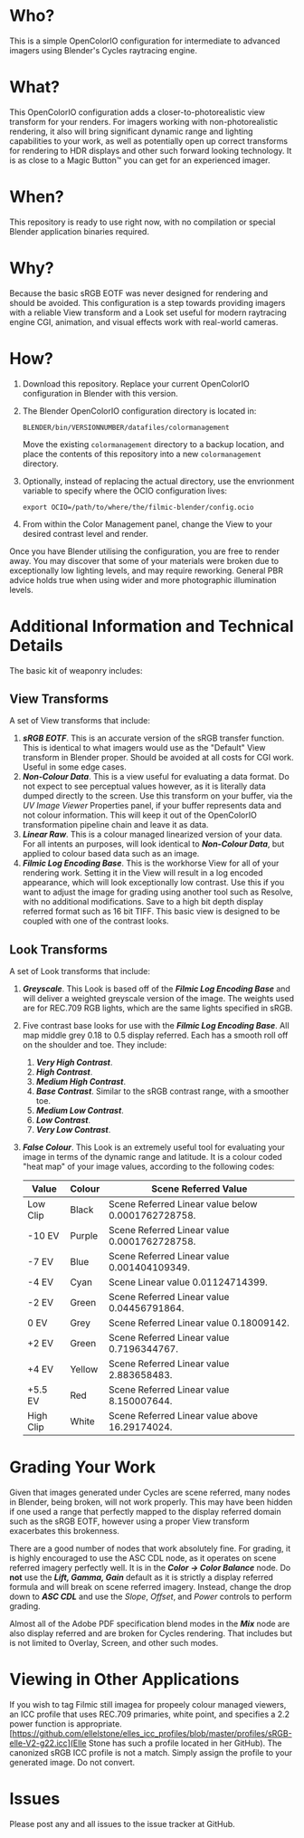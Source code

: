 # Who?

This is a simple OpenColorIO configuration for intermediate to advanced imagers using Blender's Cycles raytracing engine.

# What?

This OpenColorIO configuration adds a closer-to-photorealistic view transform for your renders. For imagers working with non-photorealistic rendering, it also will bring significant dynamic range and lighting capabilities to your work, as well as potentially open up correct transforms for rendering to HDR displays and other such forward looking technology. It is as close to a Magic Button™ you can get for an experienced imager.

# When?

This repository is ready to use right now, with no compilation or special Blender application binaries required.

# Why?

Because the basic sRGB EOTF was never designed for rendering and should be avoided. This configuration is a step towards providing imagers with a reliable View transform and a Look set useful for modern raytracing engine CGI, animation, and visual effects work with real-world cameras.

# How?

1. Download this repository. Replace your current OpenColorIO configuration in Blender with this version.
 1. The Blender OpenColorIO configuration directory is located in:

        BLENDER/bin/VERSIONNUMBER/datafiles/colormanagement

    Move the existing ````colormanagement```` directory to a backup location, and place the contents of
    this repository into a new ````colormanagement```` directory.

 1. Optionally, instead of replacing the actual directory, use the envrionment variable to specify where the OCIO configuration lives:

        export OCIO=/path/to/where/the/filmic-blender/config.ocio

1. From within the Color Management panel, change the View to your desired contrast level and render.

Once you have Blender utilising the configuration, you are free to render away. You may discover that some of your materials were broken due to exceptionally low lighting levels, and may require reworking. General PBR advice holds true when using wider and more photographic illumination levels.

# Additional Information and Technical Details

The basic kit of weaponry includes:

## View Transforms

A set of View transforms that include:

 1. ***sRGB EOTF***. This is an accurate version of the sRGB transfer function. This is identical to what imagers would use as the "Default" View transform in Blender proper. Should be avoided at all costs for CGI work. Useful in some edge cases.
 1. ***Non-Colour Data***. This is a view useful for evaluating a data format. Do not expect to see perceptual values however, as it is literally data dumped directly to the screen. Use this transform on your buffer, via the *UV Image Viewer* Properties panel, if your buffer represents data and not colour information. This will keep it out of the OpenColorIO transformation pipeline chain and leave it as data.
 1. ***Linear Raw***. This is a colour managed linearized version of your data. For all intents an purposes, will look identical to ***Non-Colour Data***, but applied to colour based data such as an image.
 1. ***Filmic Log Encoding Base***. This is the workhorse View for all of your rendering work. Setting it in the View will result in a log encoded appearance, which will look exceptionally low contrast. Use this if you want to adjust the image for grading using another tool such as Resolve, with no additional modifications. Save to a high bit depth display referred format such as 16 bit TIFF. This basic view is designed to be coupled with one of the contrast looks.

## Look Transforms

A set of Look transforms that include:

 1. ***Greyscale***. This Look is based off of the ***Filmic Log Encoding Base*** and will deliver a weighted greyscale version of the image. The weights used are for REC.709 RGB lights, which are the same lights specified in sRGB.
 1. Five contrast base looks for use with the ***Filmic Log Encoding Base***. All map middle grey 0.18 to 0.5 display referred. Each has a smooth roll off on the shoulder and toe. They include:
    1. ***Very High Contrast***.
    1. ***High Contrast***.
    1. ***Medium High Contrast***.
    1. ***Base Contrast***. Similar to the sRGB contrast range, with a smoother toe.
    1. ***Medium Low Contrast***.
    1. ***Low Contrast***.
    1. ***Very Low Contrast***.
 1. ***False Colour***. This Look is an extremely useful tool for evaluating your image in terms of the dynamic range and latitude. It is a colour coded "heat map" of your image values, according to the following codes:

    | Value | Colour | Scene Referred Value |
    | ---- | ---- | ---- |
    | Low Clip | Black | Scene Referred Linear value below 0.0001762728758. |
    | -10 EV | Purple | Scene Referred Linear value 0.0001762728758. |
    | -7 EV | Blue | Scene Referred Linear value 0.001404109349. |
    | -4 EV | Cyan | Scene Linear value 0.01124714399. |
    | -2 EV | Green | Scene Referred Linear value 0.04456791864. |
    | 0 EV| Grey | Scene Referred Linear value 0.18009142. |
    | +2 EV | Green | Scene Referred Linear value 0.7196344767. |
    | +4 EV | Yellow | Scene Referred Linear value 2.883658483. |
    | +5.5 EV | Red | Scene Referred Linear value 8.150007644. |
    | High Clip | White | Scene Referred Linear value above 16.29174024. |

# Grading Your Work

Given that images generated under Cycles are scene referred, many nodes in Blender, being broken, will not work properly. This may have been hidden if one used a range that perfectly mapped to the display referred domain such as the sRGB EOTF, however using a proper View transform exacerbates this brokenness.

There are a good number of nodes that work absolutely fine. For grading, it is highly encouraged to use the ASC CDL node, as it operates on scene referred imagery perfectly well. It is in the ***Color -> Color Balance*** node. Do **not** use the ***Lift, Gamma, Gain*** default as it is strictly a display referred formula and will break on scene referred imagery. Instead, change the drop down to ***ASC CDL*** and use the *Slope*, *Offset*, and *Power* controls to perform grading.

Almost all of the Adobe PDF specification blend modes in the ***Mix*** node are also display referred and are broken for Cycles rendering. That includes but is not limited to Overlay, Screen, and other such modes.

# Viewing in Other Applications

If you wish to tag Filmic still imagea for propeely colour managed viewers, an ICC profile that uses REC.709 primaries, white point, and specifies a 2.2 power function is appropriate. [https://github.com/ellelstone/elles_icc_profiles/blob/master/profiles/sRGB-elle-V2-g22.icc](Elle Stone has such a profile located in her GitHub). The canonized sRGB ICC profile is not a match. Simply assign the profile to your generated image. Do not convert.

# Issues

Please post any and all issues to the issue tracker at GitHub.
